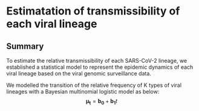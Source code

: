 # Estimatation of transmissibility of each viral lineage

## Summary
To estimate the relative transmissibility of each SARS-CoV-2 lineage, we established a statistical model to represent the epidemic dynamics of each viral lineage based on the viral genomic surveillance data.

We modelled the transition of the relative frequency of K types of viral lineages with a Bayesian multinomial logistic model as below:
$$ \bm{\mu_t} = \bm{b_0} + \bm{b_1} t $$










